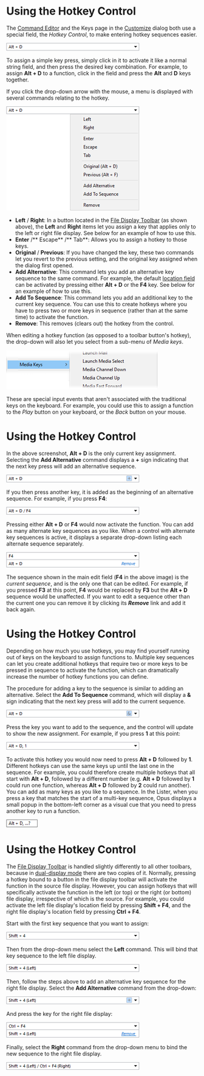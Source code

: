 # Using the Hotkey Control

The [Command Editor](/Manual/customize/creating_your_own_buttons/command_editor/README.md) and the Keys page in the [Customize](/Manual/customize/README.md) dialog both use a special field, the *Hotkey Control*, to make entering hotkey sequences easier.

![](/Manual/images/media/hotkey_control_0.png)

To assign a simple key press, simply click in it to activate it like a normal string field, and then press the desired key combination. For example, to assign **Alt + D** to a function, click in the field and press the **Alt** and **D** keys together.

If you click the drop-down arrow with the mouse, a menu is displayed with several commands relating to the hotkey.

![](/Manual/images/media/hotkey_control_2.png)

- **Left** / **Right**: In a button located in the [File Display Toolbar](/Manual/basic_concepts/the_lister/toolbars/the_default_toolbars/file_display_toolbar.md) (as shown above), the **Left** and **Right** items let you assign a key that applies only to the left or right file display. See below for an example of how to use this.
- **Enter** /\*\* Escape\*\* /\*\* Tab\*\*: Allows you to assign a hotkey to those keys.
- **Original** / **Previous**: If you have changed the key, these two commands let you revert to the previous setting, and the original key assigned when the dialog first opened.
- **Add Alternative**: This command lets you add an alternative key sequence to the same command. For example, the default [location field](/Manual/basic_concepts/the_lister/navigation/breadcrumbs_location_field.md) can be activated by pressing either **Alt + D** or the **F4** key. See below for an example of how to use this.
- **Add To Sequence**: This command lets you add an additional key to the current key sequence. You can use this to create hotkeys where you have to press two or more keys in sequence (rather than at the same time) to activate the function.
- **Remove**: This removes (clears out) the hotkey from the control.

When editing a hotkey function (as opposed to a toolbar button's hotkey), the drop-down will also let you select from a sub-menu of *Media keys*.

![](/Manual/images/media/hotkey_control_14.png)

These are special input events that aren't associated with the traditional keys on the keyboard. For example, you could use this to assign a function to the *Play* button on your keyboard, or the *Back* button on your mouse.

# Using the Hotkey Control

In the above screenshot, **Alt + D** is the only current key assignment. Selecting the **Add Alternative** command displays a **+** sign indicating that the next key press will add an alternative sequence.

![](/Manual/images/media/hotkey_control_3.png)

If you then press another key, it is added as the beginning of an alternative sequence. For example, if you press **F4**:

![](/Manual/images/media/hotkey_control_4.png)

Pressing either **Alt + D** or **F4** would now activate the function. You can add as many alternate key sequences as you like. When a control with alternate key sequences is active, it displays a separate drop-down listing each alternate sequence separately.

![](/Manual/images/media/hotkey_control_6.png)

The sequence shown in the main edit field (**F4** in the above image) is the *current sequence*, and is the only one that can be edited. For example, if you pressed **F3** at this point, **F4** would be replaced by **F3** but the **Alt + D** sequence would be unaffected. If you want to edit a sequence other than the current one you can remove it by clicking its ***Remove*** link and add it back again.

# Using the Hotkey Control

Depending on how much you use hotkeys, you may find yourself running out of keys on the keyboard to assign functions to. Multiple key sequences can let you create additional hotkeys that require two or more keys to be pressed in sequence to activate the function, which can dramatically increase the number of hotkey functions you can define.

The procedure for adding a key to the sequence is similar to adding an alternative. Select the **Add To Sequence** command, which will display a **&** sign indicating that the next key press will add to the current sequence.

![](/Manual/images/media/hotkey_control_5.png)

  
Press the key you want to add to the sequence, and the control will update to show the new assignment. For example, if you press **1** at this point:

  
![](/Manual/images/media/hotkey_control_7.png)

To activate this hotkey you would now need to press **Alt + D** followed by **1**. Different hotkeys can use the same keys up until the last one in the sequence. For example, you could therefore create multiple hotkeys that all start with **Alt + D**, followed by a different number (e.g. **Alt + D** followed by **1** could run one function, whereas **Alt + D** followed by **2** could run another). You can add as many keys as you like to a sequence. In the Lister, when you press a key that matches the start of a multi-key sequence, Opus displays a small popup in the bottom-left corner as a visual cue that you need to press another key to run a function.

  
![](/Manual/images/media/hotkey_control_8.png)

# Using the Hotkey Control

The [File Display Toolbar](/Manual/basic_concepts/the_lister/toolbars/the_default_toolbars/file_display_toolbar.md) is handled slightly differently to all other toolbars, because in [dual-display mode](/Manual/basic_concepts/the_lister/dual_display/README.md) there are two copies of it. Normally, pressing a hotkey bound to a button in the file display toolbar will activate the function in the source file display. However, you can assign hotkeys that will specifically activate the function in the left (or top) or the right (or bottom) file display, irrespective of which is the source. For example, you could activate the left file display's location field by pressing **Shift + F4**, and the right file display's location field by pressing **Ctrl + F4**.

Start with the first key sequence that you want to assign:

![](/Manual/images/media/hotkey_control_11.png)

Then from the drop-down menu select the **Left** command. This will bind that key sequence to the left file display.

![](/Manual/images/media/hotkey_control_9.png)

Then, follow the steps above to add an alternative key sequence for the right file display. Select the **Add Alternative** command from the drop-down:

![](/Manual/images/media/hotkey_control_10.png)

And press the key for the right file display:

![](/Manual/images/media/hotkey_control_12.png)

Finally, select the **Right** command from the drop-down menu to bind the new sequence to the right file display.

![](/Manual/images/media/hotkey_control_13.png)
